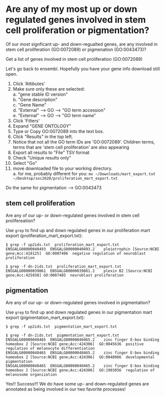 # Are any of my most up or down regulated genes involved in stem cell proliferation or pigmentation?

Of our most signficant up- and down-regualted genes, are any involved in stem cell proliferation (GO:0072089) or pigmenation (GO:0043473)?

Get a list of genes involved in stem cell proliferation (GO:0072089)

Let's go back to ensembl. Hopefully you have your gene info download still open.

1. Click 'Attibutes' 
2. Make sure only these are selected:  
  a. "gene stable ID version"  
  b. "Gene description"  
  c. "Gene Name"  
  d. "External" --> GO --> "GO term accession"  
  e. "External" --> GO --> "GO term name"
3. Click 'Filters'  
4. Expand "GENE ONTOLOGY"
5. Type or Copy GO:0072089 into the text box.
6. Click "Results" in the top left.  
7. Notice that not all the GO term IDs are 'GO:0072089'. Children terms, terms that are 'stem cell proliferation' are also appearing
7. Export all results to "File" TSV format   
8. Check "Unique results only"  
9. Select "Go"
10. move downloaded file to your working directory.  
  a. for me, probably different for you: `mv ~/Downloads/mart_export.txt ~/Desktop/soc2020/proliferation_mart_export.txt`

Do the same for pigmentation --> GO:0043473 


##  stem cell proliferation
Are any of our up- or down-regulated genes involved in stem cell prolifereation?

Use `grep` to find up and down regulated genes in our proliferation mart export (proliferation_mart_export.txt):
```
$ grep -f up2ids.txt  proliferation_mart_export.txt
ENSGALG00000040493	ENSGALG00000040493.2	pleiotrophin [Source:NCBI gene;Acc:418125]	GO:0007406	negative regulation of neuroblast proliferation

$ grep -f dn-2ids.txt  proliferation_mart_export.txt
ENSGALG00000039861	ENSGALG00000039861.2	plexin B2 [Source:NCBI gene;Acc:425938]	GO:0007405	neuroblast proliferation
```



## pigmentation 
Are any of our up- or down-regulated genes involved in pigmentation?

Use `grep` to find up and down regulated genes in our pigmentation mart export (pigmentation_mart_export.txt):
```
$ grep -f up2ids.txt  pigmentation_mart_export.txt

$ grep -f dn-2ids.txt  pigmentation_mart_export.txt
ENSGALG00000040465	ENSGALG00000040465.2	zinc finger E-box binding homeobox 2 [Source:NCBI gene;Acc:424306]	GO:0045636	positive regulation of melanocyte differentiation
ENSGALG00000040465	ENSGALG00000040465.2	zinc finger E-box binding homeobox 2 [Source:NCBI gene;Acc:424306]	GO:0048066	developmental pigmentation
ENSGALG00000040465	ENSGALG00000040465.2	zinc finger E-box binding homeobox 2 [Source:NCBI gene;Acc:424306]	GO:1903056	regulation of melanosome organization
```


Yes!! Success!!! We do have some up- and down-regulated genes are annotated as being involved in our two favorite processes! 
